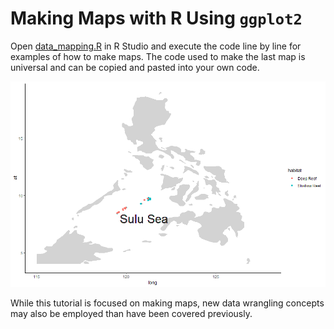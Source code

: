 # Making Maps with R Using `ggplot2`

Open [data_mapping.R](data_mapping.R) in R Studio and execute the code line by line for examples of how to make maps.  The code used to make the last map is universal and can be copied and pasted into your own code.

![](Rplot.png)

While this tutorial is focused on making maps, new data wrangling concepts may also be employed than have been covered previously.
